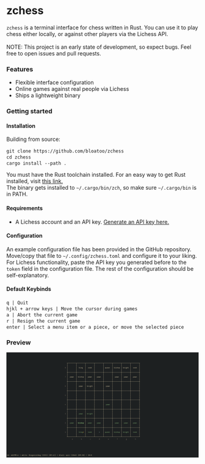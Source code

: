 # zchess

`zchess` is a terminal interface for chess written in Rust. You can use it to play chess either locally, or against other players via the Lichess API. <br> <br>
NOTE: This project is an early state of development, so expect bugs. Feel free to open issues and pull requests.

### Features
- Flexible interface configuration
- Online games against real people via Lichess
- Ships a lightweight binary

### Getting started
#### Installation
Building from source:
```
git clone https://github.com/bloatoo/zchess
cd zchess
cargo install --path .
```

You must have the Rust toolchain installed. For an easy way to get Rust installed, visit [this link.](https://rustup.rs/.) <br>
The binary gets installed to `~/.cargo/bin/zch`, so make sure `~/.cargo/bin` is in PATH.

#### Requirements
- A Lichess account and an API key. [Generate an API key here.](https://lichess.org/account/oauth/token)


#### Configuration
An example configuration file has been provided in the GitHub repository. Move/copy that file to `~/.config/zchess.toml` and configure it to your liking. <br>
For Lichess functionality, paste the API key you generated before to the `token` field in the configuration file. The  rest of the configuration should be self-explanatory.

#### Default Keybinds

```
q | Quit
hjkl + arrow keys | Move the cursor during games
a | Abort the current game
r | Resign the current game
enter | Select a menu item or a piece, or move the selected piece
```
### Preview

![Preview](media/preview.png?raw=true "Preview")
